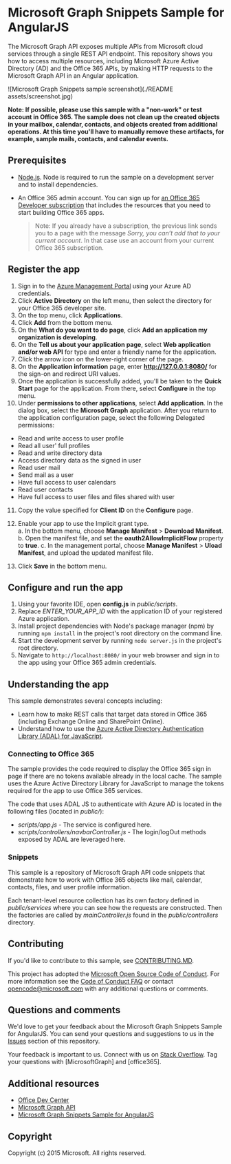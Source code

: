 # Microsoft Graph Snippets Sample for AngularJS

The Microsoft Graph API exposes multiple APIs from Microsoft cloud services through a single REST API endpoint. This repository shows you how to access multiple resources, including Microsoft Azure Active Directory (AD) and the Office 365 APIs, by making HTTP requests to the Microsoft Graph API in an Angular application. 

![Microsoft Graph Snippets sample screenshot](./README assets/screenshot.jpg)

**Note: If possible, please use this sample with a "non-work" or test account in Office 365. The sample does not clean up the created objects in your mailbox, calendar, contacts, and objects created from additional operations. At this time you'll have to manually remove these artifacts, for example, sample mails, contacts, and calendar events.**  

## Prerequisites

* [Node.js](https://nodejs.org/). Node is required to run the sample on a development server and to install dependencies. 
* An Office 365 admin account. You can sign up for [an Office 365 Developer subscription](https://aka.ms/devprogramsignup) that includes the resources that you need to start building Office 365 apps.

     > Note: If you already have a subscription, the previous link sends you to a page with the message *Sorry, you can’t add that to your current account*. In that case use an account from your current Office 365 subscription.

## Register the app

1.	Sign in to the [Azure Management Portal](http://manage.windowsazure.cn) using your Azure AD credentials.
2.	Click **Active Directory** on the left menu, then select the directory for your Office 365 developer site.
3.	On the top menu, click **Applications**.
4.	Click **Add** from the bottom menu.
5.	On the **What do you want to do page**, click **Add an application my organization is developing**.
6.	On the **Tell us about your application page**, select **Web application and/or web API** for type and enter a friendly name for the application.
7.	Click the arrow icon on the lower-right corner of the page.
8.	On the **Application information** page, enter **http://127.0.0.1:8080/** for the sign-on and redirect URI values.
9.	Once the application is successfully added, you'll be taken to the **Quick Start** page for the application. From there, select **Configure** in the top menu.
10.	Under **permissions to other applications**, select **Add application**. In the dialog box, select the **Microsoft Graph** application. After you return to the application configuration page, select the following Delegated permissions:

   - Read and write access to user profile
   - Read all user' full profiles
   - Read and write directory data
   - Access directory data as the signed in user
   - Read user mail
   - Send mail as a user
   - Have full access to user calendars
   - Read user contacts
   - Have full access to user files and files shared with user

11.	Copy the value specified for **Client ID** on the **Configure** page.
12.	Enable your app to use the Implicit grant type.  
  a. In the bottom menu, choose **Manage Manifest** > **Download Manifest**.  
  b. Open the manifest file, and set the **oauth2AllowImplicitFlow** property to **true**.
  c. In the management portal, choose **Manage Manifest** > **Uload Manifest**, and upload the updated manifest file.

13. Click **Save** in the bottom menu.

## Configure and run the app

1. Using your favorite IDE, open **config.js** in *public/scripts*.
2. Replace *ENTER_YOUR_APP_ID* with the application ID of your registered Azure application.
3. Install project dependencies with Node's package manager (npm) by running ```npm install``` in the project's root directory on the command line.
4. Start the development server by running ```node server.js``` in the project's root directory.
5. Navigate to ```http://localhost:8080/``` in your web browser and sign in to the app using your Office 365 admin credentials.

## Understanding the app

This sample demonstrates several concepts including:

* Learn how to make REST calls that target data stored in Office 365 (including Exchange Online and SharePoint Online).
* Understand how to use the [Azure Active Directory Authentication Library (ADAL) for JavaScript](https://github.com/AzureAD/azure-activedirectory-library-for-js).

### Connecting to Office 365

The sample provides the code required to display the Office 365 sign in page if there are no tokens available already in the local cache. The sample uses the Azure Active Directory Library for JavaScript to manage the tokens required for the app to use Office 365 services.

The code that uses ADAL JS to authenticate with Azure AD is located in the following files (located in *public/*):

* *scripts/app.js* - The service is configured here.
* *scripts/controllers/navbarController.js* - The login/logOut methods exposed by ADAL are leveraged here.

### Snippets

This sample is a repository of Microsoft Graph API code snippets that demonstrate how to work with Office 365 objects like mail, calendar, contacts, files, and user profile information.

Each tenant-level resource collection has its own factory defined in *public/services* where you can see how the requests are constructed. Then the factories are called by *mainController.js* found in the *public/controllers* directory.

<a name="contributing"></a>
## Contributing ##

If you'd like to contribute to this sample, see [CONTRIBUTING.MD](/CONTRIBUTING.md).

This project has adopted the [Microsoft Open Source Code of Conduct](https://opensource.microsoft.com/codeofconduct/). For more information see the [Code of Conduct FAQ](https://opensource.microsoft.com/codeofconduct/faq/) or contact [opencode@microsoft.com](mailto:opencode@microsoft.com) with any additional questions or comments.

## Questions and comments

We'd love to get your feedback about the Microsoft Graph Snippets Sample for AngularJS. You can send your questions and suggestions to us in the [Issues](https://github.com/microsoftgraph/angular-snippets-rest-sample/issues) section of this repository.

Your feedback is important to us. Connect with us on [Stack Overflow](http://stackoverflow.com/questions/tagged/office365+or+microsoftgraph). Tag your questions with [MicrosoftGraph] and [office365].
  
## Additional resources

* [Office Dev Center](http://dev.office.com/)
* [Microsoft Graph API](http://graph.microsoft.io)
* [Microsoft Graph Snippets Sample for AngularJS](https://github.com/microsoftgraph/angular-connect-rest-sample)

## Copyright
Copyright (c) 2015 Microsoft. All rights reserved.
